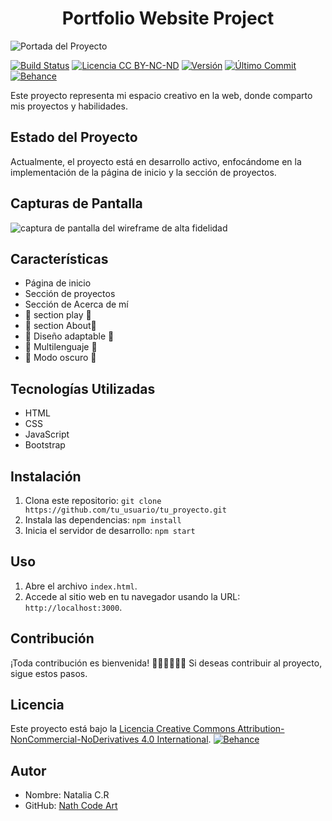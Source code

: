<h1 align="center"> Portfolio Website Project </h1>

![Portada del Proyecto](https://github.com/NathCodeArt/NathCodeArt/assets/127164921/d7f35e4f-8c15-48ad-a9d8-3fca19602173)

[![Build Status](https://travis-ci.org/tu_usuario/tu_proyecto.svg?branch=master)](https://travis-ci.org/tu_usuario/tu_proyecto)
[![Licencia CC BY-NC-ND](https://i.creativecommons.org/l/by-nc-nd/4.0/88x31.png)](http://creativecommons.org/licenses/by-nc-nd/4.0/)
[![Versión](https://img.shields.io/badge/Versión-1.0.0-green.svg)]()
[![Último Commit](https://img.shields.io/github/last-commit/tu_usuario/tu_proyecto.svg)]()
[![Behance](https://img.shields.io/badge/Behance-Perfil-blue)](www.behance.net/ttrippy)

Este proyecto representa mi espacio creativo en la web, donde comparto mis proyectos y habilidades.

## Estado del Proyecto

Actualmente, el proyecto está en desarrollo activo, enfocándome en la implementación de la página de inicio y la sección de proyectos.

## Capturas de Pantalla

![captura de pantalla del  wireframe de alta fidelidad](https://github.com/NathCodeArt/portfolio-website-project/assets/127164921/91fb3ca6-df42-422d-a443-ea68f962be03)

## Características

- Página de inicio
- Sección de proyectos
- Sección de Acerca de mí
- 🚧 section play 🚧
- 🚧 section About🚧
- 🚧 Diseño adaptable 🚧
- 🚧 Multilenguaje 🚧
- 🚧 Modo oscuro 🚧

## Tecnologías Utilizadas

- HTML
- CSS
- JavaScript
- Bootstrap

## Instalación

1. Clona este repositorio: `git clone https://github.com/tu_usuario/tu_proyecto.git`
2. Instala las dependencias: `npm install`
3. Inicia el servidor de desarrollo: `npm start`

## Uso

1. Abre el archivo `index.html`.
2. Accede al sitio web en tu navegador usando la URL: `http://localhost:3000`.

## Contribución

¡Toda contribución es bienvenida! 👩‍💻🙋‍♀️🙋‍♂️ Si deseas contribuir al proyecto, sigue estos pasos.

## Licencia

Este proyecto está bajo la [Licencia Creative Commons Attribution-NonCommercial-NoDerivatives 4.0 International](http://creativecommons.org/licenses/by-nc-nd/4.0/).
[![Behance](https://img.shields.io/badge/Behance-Perfil-blue)](https://www.behance.net/tu_perfil)

## Autor

- Nombre: Natalia C.R
- GitHub: [Nath Code Art](https://github.com/NathCodeArt)
